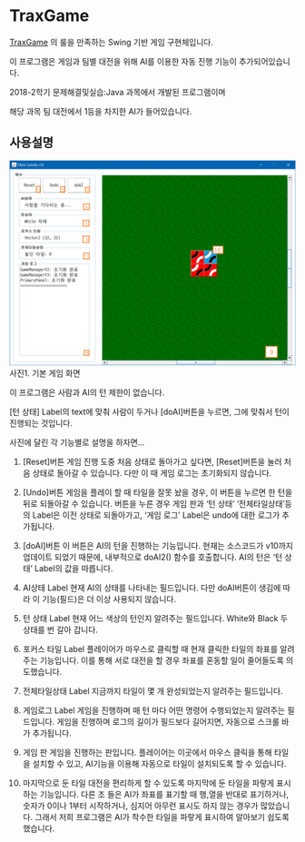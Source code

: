 # TraxGame

[TraxGame](http://www.traxgame.com/) 의 룰을 만족하는 Swing 기반 게임 구현체입니다.

이 프로그램은 게임과 팀별 대전을 위해 AI를 이용한 자동 진행 기능이 추가되어있습니다.

2018-2학기 문제해결및실습:Java 과목에서 개발된 프로그램이며

해당 과목 팀 대전에서 1등을 차지한 AI가 들어있습니다.

사용설명
-------
![사용설명](https://raw.githubusercontent.com/Uanid/TraxGame/master/picture1.png)
사진1. 기본 게임 화면

이 프로그램은 사람과 AI의 턴 제한이 없습니다.

[턴 상태] Label의 text에 맞춰 사람이 두거나 [doAI]버튼을 누르면,
그에 맞춰서 턴이 진행되는 것입니다.

사진에 달린 각 기능별로 설명을 하자면...

1) [Reset]버튼
게임 진행 도중 처음 상태로 돌아가고 싶다면, [Reset]버튼을 눌러 처음 상태로 돌아갈 수 있습니다. 다만 이 때 게임 로그는 초기화되지 않습니다.

2) [Undo]버튼
게임을 플레이 할 때 타일을 잘못 놨을 경우, 이 버튼을 누르면 한 턴을 뒤로 되돌아갈 수 있습니다. 버튼을 누른 경우 게임 판과 ‘턴 상태’ ‘전체타일상태’등의 Label은 이전 상태로 되돌아가고, ‘게임 로그’ Label은 undo에 대한 로그가 추가됩니다. 

3) [doAI]버튼
이 버튼은 AI의 턴을 진행하는 기능입니다. 현재는 소스코드가 v10까지 업데이트 되었기 때문에, 내부적으로 doAI2() 함수를 호출합니다. AI의 턴은 ‘턴 상태’ Label의 값을 따릅니다.

4) AI상태 Label
현재 AI의 상태를 나타내는 필드입니다. 다만 doAI버튼이 생김에 따라 이 기능(필드)은 더 이상 사용되지 않습니다.

5) 턴 상태 Label
현재 어느 색상의 턴인지 알려주는 필드입니다. White와 Black 두 상태를 번 갈아 갑니다.

6) 포커스 타일 Label
플레이어가 마우스로 클릭할 때 현재 클릭한 타일의 좌표를 알려주는 기능입니다. 이를 통해 서로 대전을 할 경우 좌표를 혼동할 일이 줄어들도록 의도했습니다.

7) 전체타일상태 Label
지금까지 타일이 몇 개 완성되었는지 알려주는 필드입니다.

8) 게임로그 Label
게임을 진행하며 매 턴 마다 어떤 명령어 수행되었는지 알려주는 필드입니다. 게임을 진행하며 로그의 길이가 필드보다 길어지면, 자동으로 스크롤 바가 추가됩니다.

9) 게임 판
게임을 진행하는 판입니다. 플레이어는 이곳에서 마우스 클릭을 통해 타일을 설치할 수 있고, AI기능을 이용해 자동으로 타일이 설치되도록 할 수 있습니다.

10) 마지막으로 둔 타일
대전을 편리하게 할 수 있도록 마지막에 둔 타일을 파랗게 표시하는 기능입니다. 다른 조 들은 AI가 좌표를 표기할 때 행,열을 반대로 표기하거나, 숫자가 0이나 1부터 시작하거나, 심지어 아무런 표시도 하지 않는 경우가 많았습니다. 그래서 저희 프로그램은 AI가 착수한 타일을 파랗게 표시하여 알아보기 쉽도록 했습니다.
